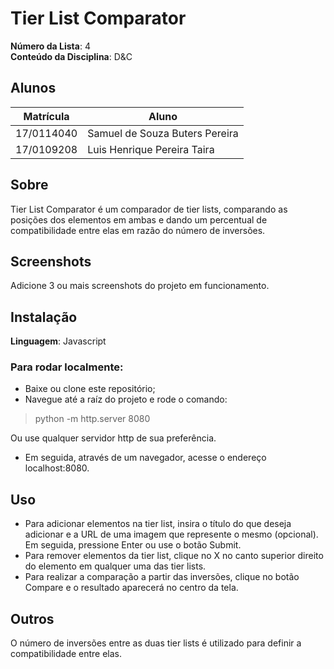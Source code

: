 # Tier List Comparator

**Número da Lista**: 4<br>
**Conteúdo da Disciplina**: D&C<br>

## Alunos
|Matrícula | Aluno |
| -- | -- |
| 17/0114040  |  Samuel de Souza Buters Pereira |
| 17/0109208  |  Luis Henrique Pereira Taira |

## Sobre 
Tier List Comparator é um comparador de tier lists, comparando as posições dos elementos em ambas e dando um percentual de compatibilidade entre elas em razão do número de inversões.

## Screenshots
Adicione 3 ou mais screenshots do projeto em funcionamento.

## Instalação 
**Linguagem**: Javascript<br>
### Para rodar localmente:
- Baixe ou clone este repositório;
- Navegue até a raíz do projeto e rode o comando:
> python -m http.server 8080

Ou use qualquer servidor http de sua preferência.

- Em seguida, através de um navegador, acesse o endereço localhost:8080.

## Uso 
- Para adicionar elementos na tier list, insira o título do que deseja adicionar e a URL de uma imagem que represente o mesmo (opcional). Em seguida, pressione Enter ou use o botão Submit.
- Para remover elementos da tier list, clique no X no canto superior direito do elemento em qualquer uma das tier lists.
- Para realizar a comparação a partir das inversões, clique no botão Compare e o resultado aparecerá no centro da tela.

## Outros 
O número de inversões entre as duas tier lists é utilizado para definir a compatibilidade entre elas.